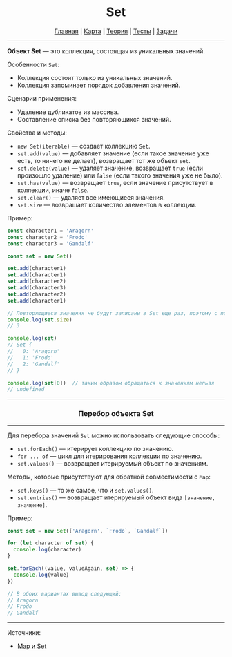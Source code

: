 <div align="center">

# Set

[Главная](https://github.com/dollaween/junior-roadmap/)
|
[Карта](/roadmap/README.md)
|
[Теория](/theory/README.md)
|
[Тесты](/tests/README.md)
|
[Задачи](/tasks/README.md)

</div>

---

**Объект Set** — это коллекция, состоящая из уникальных значений.

Особенности `Set`:
- Коллекция состоит только из уникальных значений.
- Коллекция запоминает порядок добавления значений.

Сценарии применения:
- Удаление дубликатов из массива.
- Составление списка без повторяющихся значений.

Свойства и методы:
- `new Set(iterable)` — создает коллекцию `Set`.
- `set.add(value)` — добавляет значение (если такое значение уже есть, то ничего не делает), возвращает тот же объект `set`.
- `set.delete(value)` — удаляет значение, возвращает `true` (если произошло удаление) или `false` (если такого значения уже не было).
- `set.has(value)` — возвращает `true`, если значение присутствует в коллекции, иначе `false`.
- `set.clear()` — удаляет все имеющиеся значения.
- `set.size` — возвращает количество элементов в коллекции.

Пример:
```js
const character1 = 'Aragorn'
const character2 = 'Frodo'
const character3 = 'Gandalf'

const set = new Set()

set.add(character1)
set.add(character1)
set.add(character2)
set.add(character3)
set.add(character2)
set.add(character1)

// Повторяющиеся значения не будут записаны в Set еще раз, поэтому с помощью свойства size мы можем узнать количество уникальных значений в коллекции
console.log(set.size)
// 3

console.log(set)
// Set {
//   0: 'Aragorn'
//   1: 'Frodo'
//   2: 'Gandalf'
// }

console.log(set[0])  // таким образом обращаться к значениям нельзя
// undefined
```

---

<div align="center">

### Перебор объекта Set

</div>

---

Для перебора значений `Set` можно использовать следующие способы:
- `set.forEach()` — итерирует коллекцию по значению.
- `for ... of` — цикл для итерирования коллекции по значению.
- `set.values()` — возвращает итерируемый объект по значениям.

Методы, которые присутствуют для обратной совместимости с `Map`:
- `set.keys()` — то же самое, что и `set.values()`.
- `set.entries()` — возвращает итерируемый объект вида `[значение, значение]`.

Пример:
```js
const set = new Set(['Aragorn', `Frodo`, `Gandalf`])

for (let character of set) {
  console.log(character)
}

set.forEach((value, valueAgain, set) => {
  console.log(value)
})

// В обоих вариантах вывод следующий:
// Aragorn
// Frodo
// Gandalf
```




---

Источники:
- [Map и Set](https://learn.javascript.ru/map-set)

